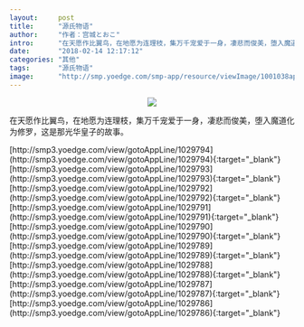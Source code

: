 ```yaml
---
layout:     post
title:      "源氏物语"
author:     "作者：宫城とおこ"
intro:      "在天愿作比翼鸟，在地愿为连理枝，集万千宠爱于一身，凄悲而俊美，堕入魔道化为修罗，这是那光华皇子的故事。"
date:       "2018-02-14 12:17:12"
categories: "其他"
tags:       "源氏物语"
image:      "http://smp.yoedge.com/smp-app/resource/viewImage/1001038appline.png"
---
```

<div style="text-align: center">
<p><img src="http://smp.yoedge.com/smp-app/resource/viewImage/1001038appline.png"/></p>
</div>
<p class="post-meta">
<span>在天愿作比翼鸟，在地愿为连理枝，集万千宠爱于一身，凄悲而俊美，堕入魔道化为修罗，这是那光华皇子的故事。</span>
</p>
[http://smp3.yoedge.com/view/gotoAppLine/1029794](http://smp3.yoedge.com/view/gotoAppLine/1029794){:target="_blank"}
[http://smp3.yoedge.com/view/gotoAppLine/1029793](http://smp3.yoedge.com/view/gotoAppLine/1029793){:target="_blank"}
[http://smp3.yoedge.com/view/gotoAppLine/1029792](http://smp3.yoedge.com/view/gotoAppLine/1029792){:target="_blank"}
[http://smp3.yoedge.com/view/gotoAppLine/1029791](http://smp3.yoedge.com/view/gotoAppLine/1029791){:target="_blank"}
[http://smp3.yoedge.com/view/gotoAppLine/1029790](http://smp3.yoedge.com/view/gotoAppLine/1029790){:target="_blank"}
[http://smp3.yoedge.com/view/gotoAppLine/1029789](http://smp3.yoedge.com/view/gotoAppLine/1029789){:target="_blank"}
[http://smp3.yoedge.com/view/gotoAppLine/1029788](http://smp3.yoedge.com/view/gotoAppLine/1029788){:target="_blank"}
[http://smp3.yoedge.com/view/gotoAppLine/1029787](http://smp3.yoedge.com/view/gotoAppLine/1029787){:target="_blank"}
[http://smp3.yoedge.com/view/gotoAppLine/1029786](http://smp3.yoedge.com/view/gotoAppLine/1029786){:target="_blank"}


